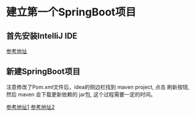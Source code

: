 # 建立第一个SpringBoot项目

## 首先安装IntelliJ IDE
 [参考地址](http://wiki.jikexueyuan.com/project/intellij-idea-tutorial/windows-install.html)
 
## 新建SpringBoot项目

注意修改了Pom.xml文件后，idea的侧边栏找到 maven project, 点击 刷新按钮, 然后 maven 会下载更新依赖的 jar包, 这个过程需要一定的时间。

[参考地址1](https://www.jianshu.com/p/45ba074dbc81)
[参考地址2](http://blog.csdn.net/mengdonghui123456/article/details/71304550)
